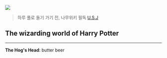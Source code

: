 ![](https://i.namu.wiki/i/pM5pw8bUBdTt3utiygeCjDWCHEFmhOo5OMMmk1Yk2N0hr1vhRaktKEctmfsX3qzCaLQUOCzqLrlRzMSEFDM19h1S19T2OSYSwwsGyK855GNCId_SB6pdKObF_hpM1wMs2P3GdsL0_QQNcw2uWWC1aQ.webp)


>하루 풀로 돌기
>가기 전, 나무위키 필독 [U.S.J](https://namu.wiki/w/%EC%9C%A0%EB%8B%88%EB%B2%84%EC%84%A4%20%EC%8A%A4%ED%8A%9C%EB%94%94%EC%98%A4%20%EC%9E%AC%ED%8C%AC)

## The wizarding world of Harry Potter
---
  
**The Hog's Head**: butter beer